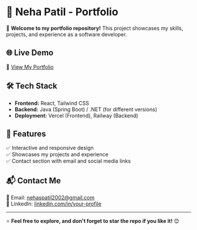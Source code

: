 # 💼 Neha Patil - Portfolio

🚀 **Welcome to my portfolio repository!** This project showcases my skills, projects, and experience as a software developer.

## 🌐 Live Demo
🔗 [View My Portfolio](https://nehapatil.vercel.app/)

## 🛠 Tech Stack
- **Frontend:** React, Tailwind CSS  
- **Backend:** Java (Spring Boot) / .NET (for different versions)  
- **Deployment:** Vercel (Frontend), Railway (Backend)  

## 📂 Features
✅ Interactive and responsive design  
✅ Showcases my projects and experience  
✅ Contact section with email and social media links  

## 📬 Contact Me
📧 Email: [nehaspatil2002@gmail.com](https://mail.google.com/mail/?view=cm&to=nehaspatil2002@gmail.com)  
💼 LinkedIn: [linkedin.com/in/your-profile](www.linkedin.com/in/neha-patil-584051323)  

---

⭐ **Feel free to explore, and don't forget to star the repo if you like it!** 😊  
